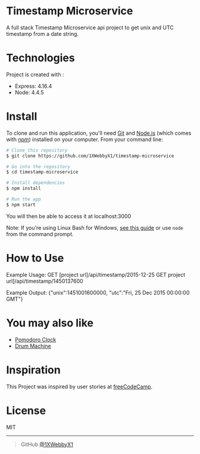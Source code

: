 
# Timestamp Microservice
A full stack Timestamp Microservice api project to get unix and UTC timestamp from a date string.


# Technologies
Project is created with :
- Express: 4.16.4
- Node: 4.4.5


# Install

To clone and run this application, you'll need [Git](https://git-scm.com) and [Node.js](https://nodejs.org/en/download/) (which comes with [npm](http://npmjs.com)) installed on your computer. From your command line:

```bash
# Clone this repository
$ git clone https://github.com/1XWebbyX1/timestamp-microservice

# Go into the repository
$ cd timestamp-microservice

# Install dependencies
$ npm install

# Run the app
$ npm start
```
You will then be able to access it at localhost:3000


Note: If you're using Linux Bash for Windows, [see this guide](https://www.howtogeek.com/261575/how-to-run-graphical-linux-desktop-applications-from-windows-10s-bash-shell/) or use `node` from the command prompt.

# How to Use

Example Usage:
GET [project url]/api/timestamp/2015-12-25
GET project url]/api/timestamp/1450137600

Example Output:
{"unix":1451001600000, "utc":"Fri, 25 Dec 2015 00:00:00 GMT"}

# You may also like
- [Pomodoro Clock](https://github.com/1XWebbyX1/pomodoro-clock-pwa)
- [Drum Machine](https://github.com/1XWebbyX1/electric-drums-pwa)

# Inspiration

This Project was inspired by user stories  at [freeCodeCamp](https://learn.freecodecamp.org/apis-and-microservices/apis-and-microservices-projects/timestamp-microservice).


# License

MIT

---


> GitHub [@1XWebbyX1](https://github.com/1XWebbyX1)
